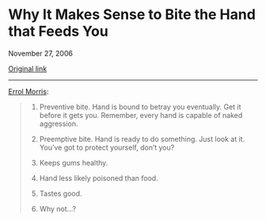 Why It Makes Sense to Bite the Hand that Feeds You
==================================================

November 27, 2006

[Original link](http://www.aaronsw.com/weblog/bitethehand)

* * * * *

[Errol
Morris](http://www.errolmorris.com/content/reexaminations/reexaminations1.html):

> 1.  Preventive bite. Hand is bound to betray you eventually. Get it
>     before it gets you. Remember, every hand is capable of naked
>     aggression.
>
> 2.  Preemptive bite. Hand is ready to do something. Just look at it.
>     You’ve got to protect yourself, don’t you?
>
> 3.  Keeps gums healthy.
>
> 4.  Hand less likely poisoned than food.
>
> 5.  Tastes good.
>
> 6.  Why not…?
>

